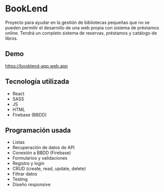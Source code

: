 # BookLend

Proyecto para ayudar en la gestión de bibliotecas pequeñas que no se pueden permitir el desarrollo de una web propia con sistema de préstamos online. Tendrá un completo sistema de reservas, préstamos y catálogo de libros.

## Demo

https://booklend-app.web.app


## Tecnología utilizada

- React
- SASS
- JS
- HTML
- Firebase (BBDD)

## Programación usada

- Listas
- Recuperación de datos de API
- Conexión a BBDD (Firebase)
- Formularios y validaciones
- Registro  y login
- CRUD (create, read, update, delete)
- Filtrar datos
- Testing
- Diseño responsive